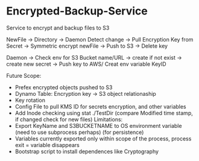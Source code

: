 # Encrypted-Backup-Service
Service to encrypt and backup files to S3

NewFile -> Directory -> Daemon Detect change -> Pull Encryption Key from Secret -> Symmetric encrypt newFile -> Push to S3 -> Delete key

Daemon -> Check env for S3 Bucket name/URL -> create if not exist -> create new secret -> Push key to AWS/ Creat env variable KeyID 

Future Scope:
 - Prefex encrypted objects pushed to S3
 - Dynamo Table: Encryption key -> S3 object relationaship
 - Key rotation
 - Config File to pull KMS ID for secrets encryption, and other variables
 - Add Inode checking using stat ./TestDir (compare Modified time stamp, if changed check for new files)
 Limitations:
 - Export KeyName and S3BUCKETNAME to OS environment variable (need to use subprocess perhaps) (for persistence)
 - Variables currently exported only within scope of the process, process exit = variable disappears
 - Bootstrap script to install dependences like Cryptography
